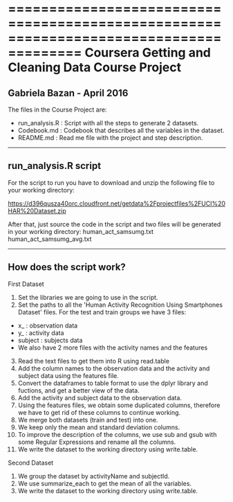 =======================================================================================
Coursera Getting and Cleaning Data Course Project
=======================================================================================
Gabriela Bazan - April 2016
----------------------------------------------------------------------------------------
The files in the Course Project are:
- run_analysis.R  : Script with all the steps to generate 2 datasets.
- Codebook.md     : Codebook that describes all the variables in the dataset.
- README.md       : Read me file with the project and step description.


----------------------------------------------------------------------------------------
run_analysis.R script
----------------------------------------------------------------------------------------

For the script to run you have to download and unzip the following file to your working directory:

https://d396qusza40orc.cloudfront.net/getdata%2Fprojectfiles%2FUCI%20HAR%20Dataset.zip

After that, just source the code in the script and two files will be generated in your working directory:
human_act_samsumg.txt
human_act_samsumg_avg.txt

----------------------------------------------------------------------------------------
How does the script work?
----------------------------------------------------------------------------------------
First Dataset

1. Set the libraries we are going to use in the script.
2. Set the paths to all the 'Human Activity Recognition Using Smartphones Dataset' files.
  For the test and train groups we have 3 files:
  - x_ : observation data
  - y_ : activity data
  - subject : subjects data
  - We also have 2 more files with the activity names and the features
3. Read the text files to get them into R using read.table
4. Add the column names to the observation data and the activity and subject data using the features file.
5. Convert the dataframes to table format to use the dplyr library and fuctions, and get a better view of the data.
6. Add the activity and subject data to the observation data.
7. Using the features files, we obtain some duplicated columns, therefore we have to get rid of these columns to continue working.
8. We merge both datasets (train and test) into one.
9. We keep only the mean and standard deviation columns.
10. To improve the description of the columns, we use sub and gsub with some Regular Expressions and rename all the columns.
11. We write the dataset to the working directory using write.table.

Second Dataset

1. We group the dataset by activityName and subjectId.
2. We use summarize_each to get the mean of all the variables.
3. We write the dataset to the working directory using write.table.



